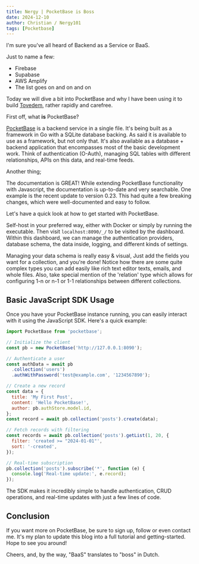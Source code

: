 ```yaml
---
title: Nergy | PocketBase is Boss
date: 2024-12-10
author: Christian / Nergy101
tags: [Pocketbase]
---
```


I'm sure you've all heard of Backend as a Service or BaaS.

Just to name a few:

- Firebase
- Supabase
- AWS Amplify
- The list goes on and on and on

Today we will dive a bit into PocketBase and why I have been using it to build [Tovedem](https://tovedem.nergy.space), rather rapidly and carefree.

First off, what **is** PocketBase?

[PocketBase](https://pocketbase.io) is a backend service in a single file. It's being built as a framework in Go with a SQLite database backing. As said it is available to use as a framework, but not only that. It's also available as a database + backend application that encompasses most of the basic development work. Think of authentication (O-Auth), managing SQL tables with different relationships, APIs on this data, and real-time feeds.

Another thing;

The documentation is GREAT! While extending PocketBase functionality with Javascript, the documentation is up-to-date and very searchable. One example is the recent update to version 0.23. This had quite a few breaking changes, which were well-documented and easy to follow.

Let's have a quick look at how to get started with PocketBase.

Self-host in your preferred way, either with Docker or simply by running the executable. Then visit `localhost:8090/_/` to be visited by the dashboard. Within this dashboard, we can manage the authentication providers, database schema, the data inside, logging, and different kinds of settings.

Managing your data schema is really easy & visual,
Just add the fields you want for a collection, and you're done! Notice how there are some quite complex types you can add easily like rich text editor texts, emails, and whole files. Also, take special mention of the 'relation' type which allows for configuring 1-n or n-1 or 1-1 relationships between different collections.

## Basic JavaScript SDK Usage

Once you have your PocketBase instance running, you can easily interact with it using the JavaScript SDK. Here's a quick example:

```javascript
import PocketBase from 'pocketbase';

// Initialize the client
const pb = new PocketBase('http://127.0.0.1:8090');

// Authenticate a user
const authData = await pb
  .collection('users')
  .authWithPassword('test@example.com', '1234567890');

// Create a new record
const data = {
  title: 'My First Post',
  content: 'Hello PocketBase!',
  author: pb.authStore.model.id,
};
const record = await pb.collection('posts').create(data);

// Fetch records with filtering
const records = await pb.collection('posts').getList(1, 20, {
  filter: 'created >= "2024-01-01"',
  sort: '-created',
});

// Real-time subscription
pb.collection('posts').subscribe('*', function (e) {
  console.log('Real-time update:', e.record);
});
```

The SDK makes it incredibly simple to handle authentication, CRUD operations, and real-time updates with just a few lines of code.

## Conclusion

If you want more on PocketBase, be sure to sign up, follow or even contact me. It's my plan to update this blog into a full tutorial and getting-started. Hope to see you around!

Cheers, and, by the way, "BaaS" translates to "boss" in Dutch.
